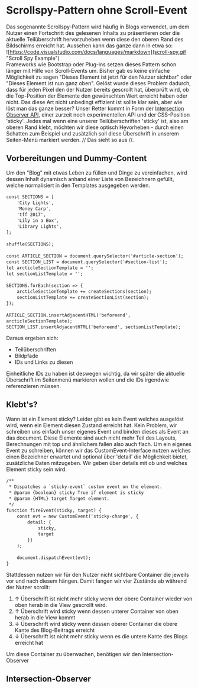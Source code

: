 # Scrollspy-Pattern ohne Scroll-Event

Das sogenannte Scrollspy-Pattern wird häufig in Blogs verwendet,
um dem Nutzer einen Fortschritt des gelesenen Inhalts zu präsentieren
oder die aktuelle Teilüberschrift hervorzuheben wenn diese den oberen Rand des Bildschirms erreicht hat.
Aussehen kann das ganze dann in etwa so:<br>
![https://code.visualstudio.com/docs/languages/markdown](scroll-spy.gif "Scroll Spy Example")<br>
Frameworks wie Bootstrap oder Plug-ins setzen dieses Pattern schon länger mit Hilfe von Scroll-Events um.
Bisher gab es keine einfache Möglichkeit zu sagen "Dieses Element ist jetzt für den Nutzer sichtbar"
oder "Dieses Element ist nun ganz oben". Gelöst wurde dieses Problem dadurch, dass für jeden Pixel den der Nutzer bereits gescrollt hat, überprüft wird, ob die Top-Position der Elemente den gewünschten Wert erreicht haben oder nicht.
Das diese Art nicht unbedingt effizient ist sollte klar sein, aber wie löst man das ganze besser?
Unser Retter kommt in Form der [Intersection Observer API](https://developer.mozilla.org/en-US/docs/Web/API/Intersection_Observer_API), einer zurzeit noch experimentellen API und der CSS-Position 'sticky'. Jedes mal wenn eine unserer Teilüberschriften 'sticky' ist, also am oberen Rand klebt, möchten wir diese optisch Hevorheben - durch einen Schatten zum Beispiel und zusätzlich soll diese Überschrift in unserem Seiten-Menü markiert werden. // Das sieht so aus //.

## Vorbereitungen und Dummy-Content
Um den "Blog" mit etwas Leben zu füllen und Dinge zu vereinfachen, wird dessen Inhalt dynamisch anhand einer Liste von Bezeichnern gefüllt, welche normalisiert in den Templates ausgegeben werden.
```
const SECTIONS = [
    'City Lights',
    'Money Carp',
    'tff 2017',
    'Lily in a Box',
    'Library Lights',
];

shuffle(SECTIONS);

const ARTICLE_SECTION = document.querySelector('#article-section');
const SECTION_LIST = document.querySelector('#section-list');
let arcticleSectionTemplate = '';
let sectionListTemplate = '';

SECTIONS.forEach(section => {
    arcticleSectionTemplate += createSections(section);
    sectionListTemplate += createSectionList(section);
});

ARTICLE_SECTION.insertAdjacentHTML('beforeend', arcticleSectionTemplate);
SECTION_LIST.insertAdjacentHTML('beforeend', sectionListTemplate);
```
Daraus ergeben sich:
- Teilüberschriften
- Bildpfade
- IDs und Links zu diesen

Einheitliche IDs zu haben ist deswegen wichtig, da wir später die aktuelle Überschrift im Seitenmenü markieren wollen und die IDs irgendwie referenzieren müssen.

## Klebt's?

Wann ist ein Element sticky? Leider gibt es kein Event welches ausgelöst wird, wenn ein Element diesen Zustand erreicht hat.
Kein Problem, wir schreiben uns einfach unser eigenes Event und binden dieses als Event an das document. Diese Elemente sind auch nicht mehr Teil des Layouts, Berechnungen mit top und ähnlichem fallen also auch flach. Um ein eigenes Event zu schreiben, können wir das CustomEvent-Interface nutzen welches einen Bezeichner erwartet und optional über 'detail' die Möglichkeit bietet, zusätzliche Daten mitzugeben. Wir geben über details mit ob und welches Element sticky sein wird.

```
/**
 * Dispatches a `sticky-event` custom event on the element.
 * @param {boolean} sticky True if element is sticky
 * @param {HTML} target Target element.
 */
function fireEvent(sticky, target) {
    const evt = new CustomEvent('sticky-change', {
        detail: {
            sticky,
            target
        }}
    );

    document.dispatchEvent(evt);
}
```
Stattdessen nutzen wir für den Nutzer nicht sichtbare Container die jeweils vor und nach diesem hängen.
Damit fangen wir vier Zustände ab während der Nutzer scrollt:
1. ↑ Überschrift ist nicht mehr sticky wenn der obere Container wieder von oben herab in die View gescrollt wird.
2. ↑ Überschrift wird sticky wenn dessen unterer Container von oben herab in die View kommt
3. ↓ Überschrift wird sticky wenn dessen oberer Container die obere Kante des Blog-Beitrags erreicht
4. ↓ Überschrift ist nicht mehr sticky wenn es die untere Kante des Blogs erreicht hat

Um diese Container zu überwachen, benötigen wir den Intersection-Observer

## Intersection-Observer
##

